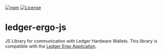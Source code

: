 [![npm](https://badgen.net/npm/v/ledger-ergo-js)](https://www.npmjs.com/package/ledger-ergo-js)
[![License](https://badgen.net/github/license/anon-br/ledger-ergo-js)](https://github.com/anon-br/ledger-ergo-js/blob/master/LICENSE)

# ledger-ergo-js

JS Library for communication with Ledger Hardware Wallets.
This library is compatible with the [Ledger Ergo Application](https://github.com/tesseract-one/ledger-app-ergo).
